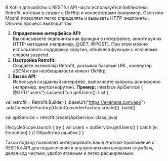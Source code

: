 В Kotlin для работы с RESTful API часто используется библиотека Retrofit, которая в связке с OkHttp и конвертерами (например, Gson или Moshi) позволяет легко определять и вызывать HTTP-эндпоинты. Обычно процесс выглядит так:

1. **Определение интерфейса API:**  
    Вы описываете эндпоинты как функции в интерфейсе, аннотируя их HTTP-методами (например, @GET, @POST). При этом можно использовать поддержку корутин, объявляя функции с ключевым словом suspend.
2. **Настройка Retrofit:**  
    Создаёте экземпляр Retrofit, указывая базовый URL, конвертер JSON и при необходимости клиент OkHttp.
3. **Вызов API:**  
    Используя созданный интерфейс, выполняете запросы асинхронно (например, внутри корутин).
**Пример:**
interface ApiService {
    @GET("users")
    suspend fun getUsers(): List<User>
}

val retrofit = Retrofit.Builder()
    .baseUrl("https://example.com/api/")
    .addConverterFactory(GsonConverterFactory.create())
    .build()

val apiService = retrofit.create(ApiService::class.java)

lifecycleScope.launch {
    try {
        val users = apiService.getUsers()
    } catch (e: Exception) {
        // Обработка ошибок
    }
}

Такой подход позволяет интегрировать ваше Android-приложение с RESTful API для подключения к внутренним или внешним службам, делая код чистым, удобочитаемым и легко расширяемым.
